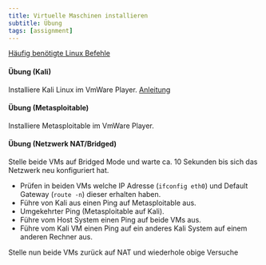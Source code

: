 ```yaml
---
title: Virtuelle Maschinen installieren
subtitle: Übung
tags: [assignment]
---
```


[Häufig benötigte Linux Befehle](../../Linux/cheatsheet)



#### Übung (Kali)

Installiere Kali Linux im VmWare Player. [Anleitung](../lib/install_vmware_kali)



#### Übung (Metasploitable)

Installiere Metasploitable im VmWare Player.



#### Übung (Netzwerk NAT/Bridged)

Stelle beide VMs auf Bridged Mode und warte ca. 10 Sekunden bis sich das Netzwerk neu konfiguriert hat.

- Prüfen in beiden VMs welche IP Adresse (`ifconfig eth0`) und Default Gateway (`route -n`) dieser erhalten haben.
- Führe von Kali aus einen Ping auf Metasploitable aus.
- Umgekehrter Ping (Metasploitable auf Kali).
- Führe vom Host System einen Ping auf beide VMs aus.
- Führe vom Kali VM einen Ping auf ein anderes Kali System auf einem anderen Rechner aus.

Stelle nun beide VMs zurück auf NAT und wiederhole obige Versuche

